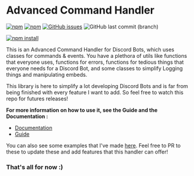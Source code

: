 # Advanced Command Handler

[![npm](https://img.shields.io/npm/dt/advanced-command-handler?logo=npm&style=for-the-badge)](https://www.npmjs.com/package/advanced-command-handler)
[![npm](https://img.shields.io/npm/v/advanced-command-handler?logo=npm&style=for-the-badge)](https://www.npmjs.com/package/advanced-command-handler)
[![GitHub issues](https://img.shields.io/github/issues-raw/advanced-command-handler/advanced-command-handler?logo=github&style=for-the-badge)](https://github.com/advanced-command-handler/Advanced-Command-Handler/issues)
![GitHub last commit (branch)](https://img.shields.io/github/last-commit/advanced-command-handler/advanced-command-handler/master?logo=github&style=for-the-badge)

[![npm install](https://nodei.co/npm/advanced-command-handler.png?downloads=true&stars=true)](https://www.npmjs.com/package/advanced-command-handler)

This is an Advanced Command Handler for Discord Bots, which uses classes for commands & events.
You have a plethora of utils like functions that everyone uses, functions for errors,
functions for tedious things that everyone needs for a Discord Bot, and some classes to simplify Logging things and manipulating embeds.

This library is here to simplify a lot developing Discord Bots and is far from being finished with every feature I want to add.
So feel free to watch this repo for futures releases!

**For more information on how to use it, see the Guide and the Documentation :**

-   [Documentation](https://ayfri.github.io/Advanced-Command-Handler/) <br>
-   [Guide](https://github.com/Ayfri/Advanced-Command-Handler/wiki)

You can also see some examples that I've made [here](https://github.com/Ayfri/advanced-command-handler-examples).
Feel free to PR to these to update these and add features that this handler can offer!

### That's all for now :)
